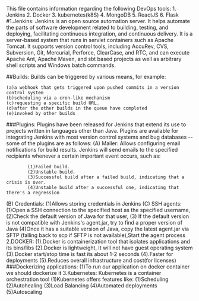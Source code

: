 This file contains information regarding the following DevOps tools:
     1. Jenkins
     2. Docker
     3. kubernetes(k8S)
     4. MongoDB
     5. ReactJS
     6. Flask
#1.Jenkins: Jenkins is an open source automation server. It helps automate the parts of software development related to building, testing, and deploying, facilitating continuous integration, and continuous delivery. It is a server-based system that runs in servlet containers such as Apache Tomcat. It supports version control tools, including AccuRev, CVS, Subversion, Git, Mercurial, Perforce, ClearCase, and RTC, and can execute Apache Ant, Apache Maven, and sbt based projects as well as arbitrary shell scripts and Windows batch commands.

##Builds: Builds can be triggered by various means, for example:

    (a)a webhook that gets triggered upon pushed commits in a version control system
    (b)scheduling via a cron-like mechanism
    (c)requesting a specific build URL.
    (d)after the other builds in the queue have completed
    (e)invoked by other builds

###Plugins: Plugins have been released for Jenkins that extend its use to projects written in languages other than Java. Plugins are available for integrating Jenkins with most version control systems and bug databases
 --some of the plugins are as follows:
 (A) Mailer:
            Allows configuring email notifications for build results. Jenkins will send emails 
            to the specified recipients whenever a certain important event occurs, such as:

            (1)Failed build.
            (2)Unstable build.
            (3)Successful build after a failed build, indicating that a crisis is over.
            (4)Unstable build after a successful one, indicating that there's a regression
 (B) Credentials:
             (1)Allows storing credentials in Jenkins
 (C) SSH agents:
             (1)Open a SSH connection to the specified host as the specified username,
             (2)Check the default version of Java for that user,
             (3) If the default version is not compatible with Jenkins's 
                agent.jar, try to find a proper version of Java
             (4)Once it has a suitable version of Java, copy the latest agent.jar via SFTP (falling 
                back to scp if SFTP is not available),Start the agent process
2.DOCKER:
        (1).Docker is containerization tool that isolates applications and its bins/libs
        (2).Docker is lightweight, It will not have guest operating system
        (3).Docker start/stop time is fast its about 1-2 seconds
        (4).Faster for deployments
        (5).Reduces overall infrastructure and cost(for licenses)
###Dockerizing applications:
        (1)To run our application on docker container we should dockerize it
3.Kubernetes:
            Kubernetes is a container orchestration tool 
          (1)Kubernetes offers features like:
                                             (1)Scheduling
                                             (2)Autohealing
                                             (3)Load Balancing
                                             (4)Automated deployments
                                             (5)Autoscaling


 